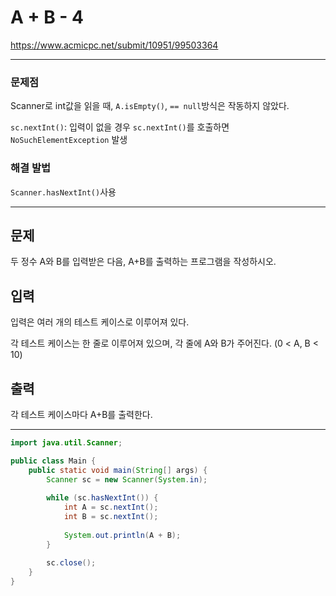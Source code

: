 # A + B - 4
https://www.acmicpc.net/submit/10951/99503364

---

### 문제점

Scanner로 int값을 읽을 때, `A.isEmpty()`, `== null`방식은 작동하지 않았다.

`sc.nextInt()`: 입력이 없을 경우 `sc.nextInt()`를 호출하면 `NoSuchElementException` 발생


### 해결 발법

`Scanner.hasNextInt()`사용

---

## 문제
두 정수 A와 B를 입력받은 다음, A+B를 출력하는 프로그램을 작성하시오.

## 입력
입력은 여러 개의 테스트 케이스로 이루어져 있다.

각 테스트 케이스는 한 줄로 이루어져 있으며, 각 줄에 A와 B가 주어진다. (0 < A, B < 10)

## 출력
각 테스트 케이스마다 A+B를 출력한다.

---

```java
import java.util.Scanner;

public class Main {
    public static void main(String[] args) {
        Scanner sc = new Scanner(System.in);
        
        while (sc.hasNextInt()) {
            int A = sc.nextInt();
            int B = sc.nextInt();
            
            System.out.println(A + B);
        }
        
        sc.close();
    }
}

```